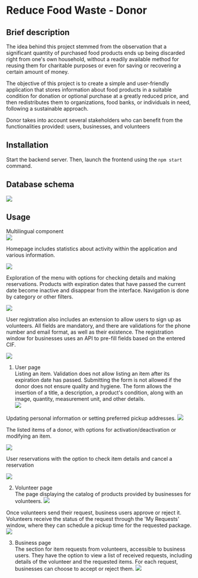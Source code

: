 # Reduce Food Waste - Donor

## Brief description
The idea behind this project stemmed from the observation that a significant quantity of purchased food products ends up being discarded right from one's own household, without a readily available method for reusing them for charitable purposes or even for saving or recovering a certain amount of money.

The objective of this project is to create a simple and user-friendly application that stores information about food products in a suitable condition for donation or optional purchase at a greatly reduced price, and then redistributes them to organizations, food banks, or individuals in need, following a sustainable approach.

Donor takes into account several stakeholders who can benefit from the functionalities provided: users, businesses, and volunteers
## Installation
Start the backend server. Then, launch the frontend using the `npm start` command.
## Database schema
![](./frontend/screenshots/db.png)

## Usage

Multilingual component <br/>
![](./frontend/screenshots/header.png)

Homepage includes statistics about activity within the application and various information.

![](./frontend/screenshots/menu.png)

Exploration of the menu with options for checking details and making reservations. Products with expiration dates that have passed the current date become inactive and disappear from the interface. Navigation is done by category or other filters.

![](./frontend/screenshots/explore.png)

User registration also includes an extension to allow users to sign up as volunteers. All fields are mandatory, and there are validations for the phone number and email format, as well as their existence. The registration window for businesses uses an API to pre-fill fields based on the entered CIF.

![](./frontend/screenshots/register.png)

1. User page <br/>
Listing an item. Validation does not allow listing an item after its expiration date has passed. Submitting the form is not allowed if the donor does not ensure quality and hygiene. The form allows the insertion of a title, a description, a product's condition, along with an image, quantity, measurement unit, and other details. <br/>
![](./frontend/screenshots/listing%20form.png)

Updating personal information or setting preferred pickup addresses.
![](./frontend/screenshots/user%20setting.png)

The listed items of a donor, with options for activation/deactivation or modifying an item.

![](./frontend/screenshots/listing.png)

User reservations with the option to check item details and cancel a reservation

![](./frontend/screenshots/reservations.png)

2. Volunteer page <br/>
The page displaying the catalog of products provided by businesses for volunteers.
![](./frontend/screenshots/volunteer%20explore.png)


Once volunteers send their request, business users approve or reject it. Volunteers receive the status of the request through the 'My Requests' window, where they can schedule a pickup time for the requested package.
![](./frontend/screenshots/volunteer%20requests%20status.png)

3. Business page <br/>
The section for item requests from volunteers, accessible to business users. They have the option to view a list of received requests, including details of the volunteer and the requested items. For each request, businesses can choose to accept or reject them.
![](./frontend/screenshots/volunteer%20requests.png)